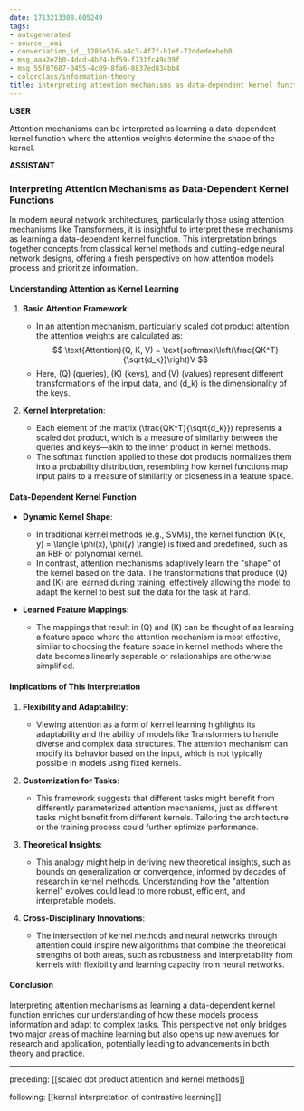```yaml
---
date: 1713213308.605249
tags:
- autogenerated
- source__oai
- conversation_id__1285e516-a4c3-4f7f-b1ef-72ddedeebeb0
- msg_aaa2e2b0-4dcd-4b24-bf59-f731fc49c39f
- msg_55f87687-0455-4c09-8fa6-8837ed834bb4
- colorclass/information-theory
title: interpreting attention mechanisms as data-dependent kernel functions
---
```


**USER**

Attention mechanisms can be interpreted as learning a data-dependent kernel function where the attention weights determine the shape of the kernel.


**ASSISTANT**

### Interpreting Attention Mechanisms as Data-Dependent Kernel Functions

In modern neural network architectures, particularly those using attention mechanisms like Transformers, it is insightful to interpret these mechanisms as learning a data-dependent kernel function. This interpretation brings together concepts from classical kernel methods and cutting-edge neural network designs, offering a fresh perspective on how attention models process and prioritize information.

#### Understanding Attention as Kernel Learning

1. **Basic Attention Framework**:
   - In an attention mechanism, particularly scaled dot product attention, the attention weights are calculated as:
     $$
     \text{Attention}(Q, K, V) = \text{softmax}\left(\frac{QK^T}{\sqrt{d_k}}\right)V
     $$
   - Here, \(Q\) (queries), \(K\) (keys), and \(V\) (values) represent different transformations of the input data, and \(d_k\) is the dimensionality of the keys.

2. **Kernel Interpretation**:
   - Each element of the matrix \(\frac{QK^T}{\sqrt{d_k}}\) represents a scaled dot product, which is a measure of similarity between the queries and keys—akin to the inner product in kernel methods.
   - The softmax function applied to these dot products normalizes them into a probability distribution, resembling how kernel functions map input pairs to a measure of similarity or closeness in a feature space.

#### Data-Dependent Kernel Function

- **Dynamic Kernel Shape**:
  - In traditional kernel methods (e.g., SVMs), the kernel function \(K(x, y) = \langle \phi(x), \phi(y) \rangle\) is fixed and predefined, such as an RBF or polynomial kernel.
  - In contrast, attention mechanisms adaptively learn the "shape" of the kernel based on the data. The transformations that produce \(Q\) and \(K\) are learned during training, effectively allowing the model to adapt the kernel to best suit the data for the task at hand.

- **Learned Feature Mappings**:
  - The mappings that result in \(Q\) and \(K\) can be thought of as learning a feature space where the attention mechanism is most effective, similar to choosing the feature space in kernel methods where the data becomes linearly separable or relationships are otherwise simplified.

#### Implications of This Interpretation

1. **Flexibility and Adaptability**:
   - Viewing attention as a form of kernel learning highlights its adaptability and the ability of models like Transformers to handle diverse and complex data structures. The attention mechanism can modify its behavior based on the input, which is not typically possible in models using fixed kernels.

2. **Customization for Tasks**:
   - This framework suggests that different tasks might benefit from differently parameterized attention mechanisms, just as different tasks might benefit from different kernels. Tailoring the architecture or the training process could further optimize performance.

3. **Theoretical Insights**:
   - This analogy might help in deriving new theoretical insights, such as bounds on generalization or convergence, informed by decades of research in kernel methods. Understanding how the "attention kernel" evolves could lead to more robust, efficient, and interpretable models.

4. **Cross-Disciplinary Innovations**:
   - The intersection of kernel methods and neural networks through attention could inspire new algorithms that combine the theoretical strengths of both areas, such as robustness and interpretability from kernels with flexibility and learning capacity from neural networks.

#### Conclusion

Interpreting attention mechanisms as learning a data-dependent kernel function enriches our understanding of how these models process information and adapt to complex tasks. This perspective not only bridges two major areas of machine learning but also opens up new avenues for research and application, potentially leading to advancements in both theory and practice.


---

preceding: [[scaled dot product attention and kernel methods]]  


following: [[kernel interpretation of contrastive learning]]